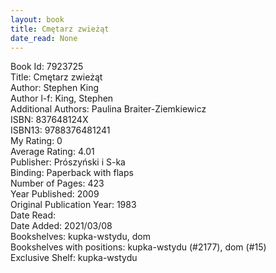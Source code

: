 ```yaml
---
layout: book
title: Cmętarz zwieżąt
date_read: None
---
```


Book Id: 7923725<br />
Title: Cmętarz zwieżąt<br />
Author: Stephen King<br />
Author l-f: King, Stephen<br />
Additional Authors: Paulina Braiter-Ziemkiewicz<br />
ISBN: 837648124X<br />
ISBN13: 9788376481241<br />
My Rating: 0<br />
Average Rating: 4.01<br />
Publisher: Prószyński i S-ka<br />
Binding: Paperback with flaps<br />
Number of Pages: 423<br />
Year Published: 2009<br />
Original Publication Year: 1983<br />
Date Read: <br />
Date Added: 2021/03/08<br />
Bookshelves: kupka-wstydu, dom<br />
Bookshelves with positions: kupka-wstydu (#2177), dom (#15)<br />
Exclusive Shelf: kupka-wstydu<br />

